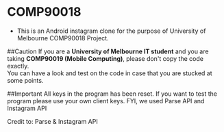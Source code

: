 # COMP90018
- This is an Android instagram clone for the purpose of University of Melbourne COMP90018 Project.    

##Caution
If you are a **University of Melbourne IT student** and you are taking **COMP90019 (Mobile Computing)**, please don't copy the code exactly.  
You can have a look and test on the code in case that you are stucked at some points.

##Important
All keys in the program has been reset. If you want to test the program please use your own client keys. FYI, we used Parse API and Instagram API

Credit to: Parse & Instagram API
